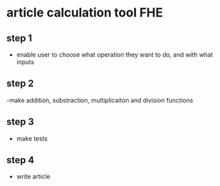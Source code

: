 # article calculation tool FHE

## step 1 

- enable user to choose what operation they want to do, and with what inputs

## step 2

-make addition, substraction, multiplicaiton and division functions

## step 3 

- make tests

## step 4
 
- write article